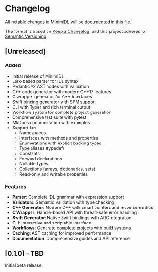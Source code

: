 # Changelog

All notable changes to MinimIDL will be documented in this file.

The format is based on [Keep a Changelog](https://keepachangelog.com/en/1.1.0/),
and this project adheres to [Semantic Versioning](https://semver.org/spec/v2.0.0.html).

## [Unreleased]

### Added
- Initial release of MinimIDL
- Lark-based parser for IDL syntax
- Pydantic v2 AST nodes with validation
- C++ code generator with modern C++17 features
- C wrapper generator for C++ interfaces
- Swift binding generator with SPM support
- CLI with Typer and rich terminal output
- Workflow system for complete project generation
- Comprehensive test suite with pytest
- MkDocs documentation with examples
- Support for:
  - Namespaces
  - Interfaces with methods and properties
  - Enumerations with explicit backing types
  - Type aliases (typedef)
  - Constants
  - Forward declarations
  - Nullable types
  - Collections (arrays, dictionaries, sets)
  - Read-only and writable properties

### Features
- **Parser**: Complete IDL grammar with expression support
- **Validators**: Semantic validation with type checking
- **C++ Generator**: Modern C++ with smart pointers and move semantics
- **C Wrapper**: Handle-based API with thread-safe error handling
- **Swift Generator**: Native Swift bindings with ARC integration
- **CLI**: Interactive and scriptable interface
- **Workflows**: Generate complete projects with build systems
- **Caching**: AST caching for improved performance
- **Documentation**: Comprehensive guides and API reference

## [0.1.0] - TBD

Initial beta release.